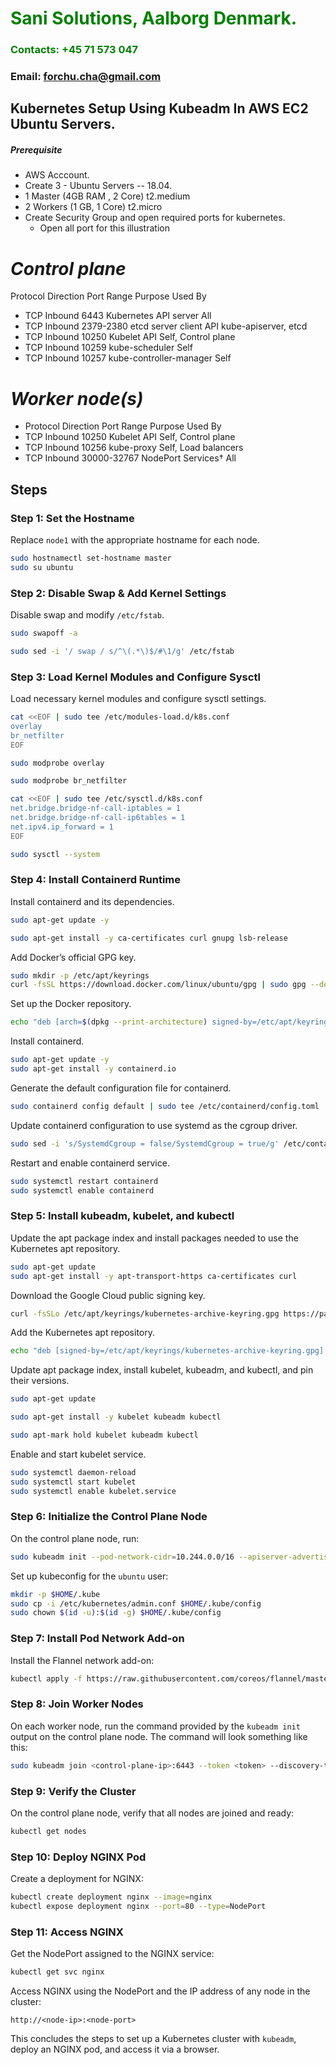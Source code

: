 #  **<span style="color:green">Sani Solutions, Aalborg Denmark.</span>**
### **<span style="color:green">Contacts: +45 71 573 047</span>**
### **Email: forchu.cha@gmail.com**



## Kubernetes Setup Using Kubeadm In AWS EC2 Ubuntu Servers.
##### Prerequisite
+ AWS Acccount.
+ Create 3 - Ubuntu Servers -- 18.04.
+ 1 Master (4GB RAM , 2 Core)  t2.medium
+ 2 Workers  (1 GB, 1 Core)     t2.micro
+ Create Security Group and open required ports for kubernetes.
   + Open all port for this illustration
# *Control plane*
Protocol	Direction	Port Range	Purpose	Used By
+ TCP	Inbound	6443	Kubernetes API server	All
+ TCP	Inbound	2379-2380	etcd server client API	kube-apiserver, etcd
+ TCP	Inbound	10250	Kubelet API	Self, Control plane
+ TCP	Inbound	10259	kube-scheduler	Self
+ TCP	Inbound	10257	kube-controller-manager	Self
 # *Worker node(s)*
+ Protocol	Direction	Port Range	Purpose	Used By
+ TCP	Inbound	10250	Kubelet API	Self, Control plane
+ TCP	Inbound	10256	kube-proxy	Self, Load balancers
+ TCP	Inbound	30000-32767	NodePort Services†	All


## Steps

### Step 1: Set the Hostname

Replace `node1` with the appropriate hostname for each node.

```bash
sudo hostnamectl set-hostname master
sudo su ubuntu
```
### Step 2: Disable Swap & Add Kernel Settings

Disable swap and modify `/etc/fstab`.

```bash
sudo swapoff -a
```
```bash
sudo sed -i '/ swap / s/^\(.*\)$/#\1/g' /etc/fstab
```

### Step 3: Load Kernel Modules and Configure Sysctl

Load necessary kernel modules and configure sysctl settings.

```bash
cat <<EOF | sudo tee /etc/modules-load.d/k8s.conf
overlay
br_netfilter
EOF
```
```bash
sudo modprobe overlay
```
```bash
sudo modprobe br_netfilter
```
```bash
cat <<EOF | sudo tee /etc/sysctl.d/k8s.conf
net.bridge.bridge-nf-call-iptables = 1
net.bridge.bridge-nf-call-ip6tables = 1
net.ipv4.ip_forward = 1
EOF
```
```bash
sudo sysctl --system
```

### Step 4: Install Containerd Runtime

Install containerd and its dependencies.

```bash
sudo apt-get update -y
```
```bash
sudo apt-get install -y ca-certificates curl gnupg lsb-release
```

Add Docker’s official GPG key.

```bash
sudo mkdir -p /etc/apt/keyrings
curl -fsSL https://download.docker.com/linux/ubuntu/gpg | sudo gpg --dearmor -o /etc/apt/keyrings/docker.gpg
```

Set up the Docker repository.

```bash
echo "deb [arch=$(dpkg --print-architecture) signed-by=/etc/apt/keyrings/docker.gpg] https://download.docker.com/linux/ubuntu $(lsb_release -cs) stable" | sudo tee /etc/apt/sources.list.d/docker.list > /dev/null
```

Install containerd.

```bash
sudo apt-get update -y
sudo apt-get install -y containerd.io
```

Generate the default configuration file for containerd.

```bash
sudo containerd config default | sudo tee /etc/containerd/config.toml
```

Update containerd configuration to use systemd as the cgroup driver.

```bash
sudo sed -i 's/SystemdCgroup = false/SystemdCgroup = true/g' /etc/containerd/config.toml
```

Restart and enable containerd service.

```bash
sudo systemctl restart containerd
sudo systemctl enable containerd
```

### Step 5: Install kubeadm, kubelet, and kubectl

Update the apt package index and install packages needed to use the Kubernetes apt repository.

```bash
sudo apt-get update
sudo apt-get install -y apt-transport-https ca-certificates curl
```

Download the Google Cloud public signing key.

```bash
curl -fsSLo /etc/apt/keyrings/kubernetes-archive-keyring.gpg https://packages.cloud.google.com/apt/doc/apt-key.gpg
```

Add the Kubernetes apt repository.

```bash
echo "deb [signed-by=/etc/apt/keyrings/kubernetes-archive-keyring.gpg] https://apt.kubernetes.io/ kubernetes-xenial main" | sudo tee /etc/apt/sources.list.d/kubernetes.list
```

Update apt package index, install kubelet, kubeadm, and kubectl, and pin their versions.

```bash
sudo apt-get update
```
```bash
sudo apt-get install -y kubelet kubeadm kubectl
```
```bash
sudo apt-mark hold kubelet kubeadm kubectl
```

Enable and start kubelet service.

```bash
sudo systemctl daemon-reload
sudo systemctl start kubelet
sudo systemctl enable kubelet.service
```

### Step 6: Initialize the Control Plane Node

On the control plane node, run:

```bash
sudo kubeadm init --pod-network-cidr=10.244.0.0/16 --apiserver-advertise-address=<control-plane-ip>
```

Set up kubeconfig for the `ubuntu` user:

```bash
mkdir -p $HOME/.kube
sudo cp -i /etc/kubernetes/admin.conf $HOME/.kube/config
sudo chown $(id -u):$(id -g) $HOME/.kube/config
```

### Step 7: Install Pod Network Add-on

Install the Flannel network add-on:

```bash
kubectl apply -f https://raw.githubusercontent.com/coreos/flannel/master/Documentation/kube-flannel.yml
```

### Step 8: Join Worker Nodes

On each worker node, run the command provided by the `kubeadm init` output on the control plane node. The command will look something like this:

```bash
sudo kubeadm join <control-plane-ip>:6443 --token <token> --discovery-token-ca-cert-hash sha256:<hash>
```

### Step 9: Verify the Cluster

On the control plane node, verify that all nodes are joined and ready:

```bash
kubectl get nodes
```

### Step 10: Deploy NGINX Pod

Create a deployment for NGINX:

```bash
kubectl create deployment nginx --image=nginx
kubectl expose deployment nginx --port=80 --type=NodePort
```

### Step 11: Access NGINX

Get the NodePort assigned to the NGINX service:

```bash
kubectl get svc nginx
```

Access NGINX using the NodePort and the IP address of any node in the cluster:

```
http://<node-ip>:<node-port>
```

This concludes the steps to set up a Kubernetes cluster with `kubeadm`, deploy an NGINX pod, and access it via a browser.
```


